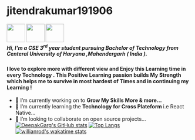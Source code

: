 # jitendrakumar191906
<a href="https://www.linkedin.com/in/deepak-garg-526a90203/"><img src="./assets/linkedin.png" width="50" height="50" align="left"></a>   <a href="garg882001@gmail.com"><img src="./assets/logo-gmail-9951.png" width="50" height="50" align="left"></a>  <a href="https://www.instagram.com/deepakgarg686/"><img src="./assets/logo-instagram-png-2431.png" width="50" height="50" align="left"></a>  
 <br>                    


##### Hi, I'm a CSE 3<sup>rd</sup> year student pursuing Bachelor of Technology from Centeral University of Haryana ,Mahendergarh ( India ).
#### I love to explore more with different view and Enjoy this Learning time in every Technology . This Positive Learning passion builds My Strength which helps me to survive in most hardest of Times and in continuing my Learning !   
- 🔭 I’m currently working on to <b> Grow My Skills More & more...</b>
- 🌱 I’m currently learning  the <b>Technology for Cross Plateform </b> i.e React Native...
- 👯 I’m looking to collaborate on open source projects... 
[![DeepakGarg's GitHub stats](https://github-readme-stats.vercel.app/api?username=DeepakGarg882001&show_icons=true&theme=highcontrast&layout=compact)](https://github.com/DeepakGarg882001/github-readme-stats)
[![Top Langs](https://github-readme-stats.vercel.app/api/top-langs/?username=DeepakGarg882001&langs_count=15&layout=compact&theme=highcontrast&show_icons=true)](https://github.com/DeepakGarg882001/github-readme-stats)
[![willianrod's wakatime stats](https://github-readme-stats.vercel.app/api/wakatime?username=willianrod&layout=compact&theme=highcontrast&show_icons=true)](https://github.com/DeepakGarg882001/github-readme-stats)
